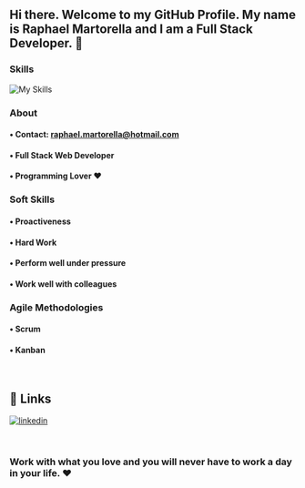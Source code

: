 ## Hi there. Welcome to my GitHub Profile. My name is Raphael Martorella and I am a Full Stack Developer. 👋

### Skills
![My Skills](https://skillicons.dev/icons?i=js,ts,html,css,react,nodejs,mongodb,mysql,tailwind&perline=3)


### About 


#### • Contact: raphael.martorella@hotmail.com

#### • Full Stack Web Developer

#### • Programming Lover ❤️




### Soft Skills

#### • Proactiveness

#### • Hard Work

#### • Perform well under pressure

#### • Work well with colleagues


### Agile Methodologies


#### • Scrum

#### • Kanban

<br/>


## 🔗 Links
[![linkedin](https://img.shields.io/badge/linkedin-0A66C2?style=for-the-badge&logo=linkedin&logoColor=white)](https://www.linkedin.com/in/raphael-marques-martorella)

<br/>

### Work with what you love and you will never have to work a day in your life. ❤️













